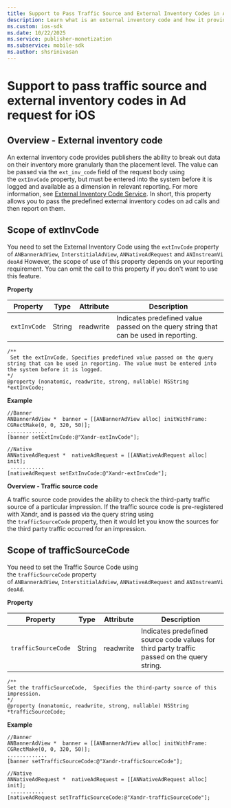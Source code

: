 ```yaml
---
title: Support to Pass Traffic Source and External Inventory Codes in Ad Request for iOS
description: Learn what is an external inventory code and how it provides publishers the ability to break out data on their inventory more granularly than the placement level.  
ms.custom: ios-sdk
ms.date: 10/22/2025
ms.service: publisher-monetization
ms.subservice: mobile-sdk
ms.author: shsrinivasan
---
```



# Support to pass traffic source and external inventory codes in Ad request for iOS

## Overview - External inventory code

An external inventory code provides publishers the ability to break out data on their inventory more granularly than the placement level. The value can be passed via the `ext_inv_code` field of the request body using the `extInvCode` property, but must be entered into the system before it is logged and available as a dimension in relevant reporting. For more information, see [External Inventory Code Service](../digital-platform-api/external-inventory-code-service.md). In short, this property allows you to pass the predefined external inventory codes on ad calls and then report on them.

## Scope of extInvCode

You need to set the External Inventory Code using the `extInvCode` property of `ANBannerAdView`, `InterstitialAdView`, `ANNativeAdRequest` and `ANInstreamVideoAd` However, the scope of use of this property depends on your reporting requirement. You can omit the call to this property if you don't want to use this feature.

**Property**

| Property | Type | Attribute | Description |
|--|--|--|--|
| `extInvCode` | String | readwrite | Indicates predefined value passed on the query string that can be used in reporting. |

``` 
/**
 Set the extInvCode, Specifies predefined value passed on the query string that can be used in reporting. The value must be entered into the system before it is logged.
*/
@property (nonatomic, readwrite, strong, nullable) NSString *extInvCode;
```

 **Example**

``` 
//Banner
ANBannerAdView *  banner = [[ANBannerAdView alloc] initWithFrame: CGRectMake(0, 0, 320, 50)];
.............
[banner setExtInvCode:@"Xandr-extInvCode"];
 
//Native
ANNativeAdRequest *  nativeAdRequest = [[ANNativeAdRequest alloc] init];
 ...........
[nativeAdRequest setExtInvCode:@"Xandr-extInvCode"];
```

**Overview - Traffic source code**

A traffic source code provides the ability to check the third-party traffic source of a particular impression. If the traffic source code is pre-registered with Xandr, and is passed via the query string using the `trafficSourceCode` property, then it would let you know the sources for the third party traffic occurred for an impression.

## Scope of trafficSourceCode

You need to set the Traffic Source Code using the `trafficSourceCode` property of `ANBannerAdView`, `InterstitialAdView`, `ANNativeAdRequest` and `ANInstreamVideoAd`.  

**Property**

| Property | Type | Attribute | Description |
|--|--|--|--|
| `trafficSourceCode` | String | readwrite | Indicates predefined source code values for third party traffic passed on the query string. |

``` 
/**
Set the trafficSourceCode,  Specifies the third-party source of this impression.
*/
@property (nonatomic, readwrite, strong, nullable) NSString *trafficSourceCode;
```

**Example**

``` 
//Banner
ANBannerAdView *  banner = [[ANBannerAdView alloc] initWithFrame: CGRectMake(0, 0, 320, 50)];
.............
[banner setTrafficSourceCode:@"Xandr-trafficSourceCode"];
 
//Native
ANNativeAdRequest *  nativeAdRequest = [[ANNativeAdRequest alloc] init];
 ...........
[nativeAdRequest setTrafficSourceCode:@"Xandr-trafficSourceCode"];
```
